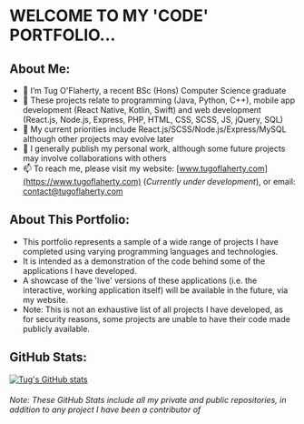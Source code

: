 # WELCOME TO MY 'CODE' PORTFOLIO...
## About Me:
- 👋 I’m Tug O'Flaherty, a recent BSc (Hons) Computer Science graduate
- 👀 These projects relate to programming (Java, Python, C++), mobile app development (React Native, Kotlin, Swift) and web development (React.js, Node.js, Express, PHP, HTML, CSS, SCSS, JS, jQuery, SQL)
- 🌱 My current priorities include React.js/SCSS/Node.js/Express/MySQL although other projects may evolve later
- 💞️ I generally publish my personal work, although some future projects may involve collaborations with others
- 📫 To reach me, please visit my website: [www.tugoflaherty.com](https://www.tugoflaherty.com) (*Currently under development*), or email: [contact@tugoflaherty.com](mailto:contact@tugoflaherty.com)

## About This Portfolio:
- This portfolio represents a sample of a wide range of projects I have completed using varying programming languages and technologies.
- It is intended as a demonstration of the code behind some of the applications I have developed.
- A showcase of the 'live' versions of these applications (i.e. the interactive, working application itself) will be available in the future, via my website.
- Note: This is not an exhaustive list of all projects I have developed, as for security reasons, some projects are unable to have their code made publicly available.
## GitHub Stats:

[![Tug's GitHub stats](https://thewoe-github-readme-stats.vercel.app/api?username=thewoe)](https://github.com/thewoe/github-readme-stats)

###### Note: These GitHub Stats include all my private and public repositories, in addition to any project I have been a contributor of

<!---
thewoe/thewoe is a ✨ special ✨ repository because its `README.md` (this file) appears on your GitHub profile.
You can click the Preview link to take a look at your changes.
--->
